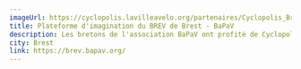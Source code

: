 ```yaml
---
imageUrl: https://cyclopolis.lavilleavelo.org/partenaires/Cyclopolis_Brest_small.png
title: Plateforme d'imagination du BREV de Brest - BaPaV
description: Les bretons de l'association BaPaV ont profité de Cyclopolis pour porter leur plaidoyer de réseau vélo sûr et efficace à l'échelle de la Métropole Brestoise nommé le BREV.
city: Brest
link: https://brev.bapav.org/
---
```


